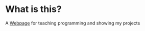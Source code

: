 # What is this?
 
A [Webpage](https://boris-volkov.github.io/html/front_page.html) for teaching programming and showing my projects
